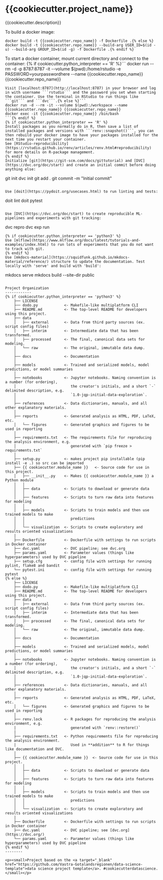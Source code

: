 {{cookiecutter.project_name}}
==============================

{{cookiecutter.description}}

To build a docker image:
```{% if cookiecutter.python_interpreter == 'R' %}
docker build -t {{cookiecutter.repo_name}} -f Dockerfile .{% else %}
docker build -t {{cookiecutter.repo_name}} --build-arg USER_ID=$(id -u) --build-arg GROUP_ID=$(id -g) -f Dockerfile .{% endif %}
```

To start a docker container, mount current directory and connect to the container:
{% if cookiecutter.python_interpreter == 'R' %}```
docker run --rm -d -p 8787:8787 -it --volume $(pwd):/home/rstudio -e PASSWORD=yourpasswordhere --name {{cookiecutter.repo_name}} {{cookiecutter.repo_name}}
```
Visit [localhost:8787](http://localhost:8787) in your browser and log in with username ```rstudio``` and the password you set when starting the container. Use the terminal in RStudio to run things like ```git``` and ```dvc```.{% else %}```
docker run -d --rm -it --volume $(pwd):/workspace --name {{cookiecutter.repo_name}} {{cookiecutter.repo_name}}
docker exec -it {{cookiecutter.repo_name}} /bin/bash
```{% endif %}
{% if cookiecutter.python_interpreter == 'R' %}
Install packages as you normally do in R, then save a list of installed packages and versions with ```renv::snapshot()```, you can then rebuild your docker image to have your packages installed for the next time you restart your container.
See [RStudio-reproducibility](https://rstudio.github.io/renv/articles/renv.html#reproducibility) for more details on R-package management.
{% endif %}
Initialize [git](https://git-scm.com/docs/gittutorial) and [DVC](https://dvc.org/doc/start) and create an initial commit before doing anything else:
```
git init
dvc init
git add .
git commit -m "Initial commit"
```

Use [doit](https://pydoit.org/usecases.html) to run linting and tests:
```
doit lint
doit pytest
```

Use [DVC](https://dvc.org/doc/start) to create reproducible ML-pipelines and experiments with git tracking:
```
dvc repro
dvc exp run
```
{% if cookiecutter.python_interpreter == 'python3' %}
Use [mlflow](https://www.mlflow.org/docs/latest/tutorials-and-examples/index.html) to run lots of experiments that you do not want to track with git.
{% endif %}
Use [mkdocs-material](https://squidfunk.github.io/mkdocs-material/reference/) structure to update the documentation. Test locally with 'serve' and build with 'build':
```
mkdocs serve
mkdocs build --site-dir public
```

Project Organization
------------
{% if cookiecutter.python_interpreter == 'python3' %}
    ├── LICENSE
    ├── dodo.py            <- Makefile-like multiplatform CLI
    ├── README.md          <- The top-level README for developers using this project.
    ├── data
    │   ├── external       <- Data from third party sources (ex. script config files)
    │   ├── interim        <- Intermediate data that has been transformed.
    │   ├── processed      <- The final, canonical data sets for modeling.
    │   └── raw            <- The original, immutable data dump.
    │
    ├── docs               <- Documentation
    │
    ├── models             <- Trained and serialized models, model predictions, or model summaries
    │
    ├── notebooks          <- Jupyter notebooks. Naming convention is a number (for ordering),
    │                         the creator's initials, and a short `-` delimited description, e.g.
    │                         `1.0-jqp-initial-data-exploration`.
    │
    ├── references         <- Data dictionaries, manuals, and all other explanatory materials.
    │
    ├── reports            <- Generated analysis as HTML, PDF, LaTeX, etc.
    │   └── figures        <- Generated graphics and figures to be used in reporting
    │
    ├── requirements.txt   <- The requirements file for reproducing the analysis environment, e.g.
    │                         generated with `pip freeze > requirements.txt`
    │
    ├── setup.py           <- makes project pip installable (pip install -e .) so src can be imported
    ├── {{ cookiecutter.module_name }}   <- Source code for use in this project.
    │   ├── __init__.py    <- Makes {{ cookiecutter.module_name }} a Python module
    │   │
    │   ├── data           <- Scripts to download or generate data
    │   │
    │   ├── features       <- Scripts to turn raw data into features for modeling
    │   │
    │   ├── models         <- Scripts to train models and then use trained models to make
    │   │                     predictions
    │   │
    │   └── visualization  <- Scripts to create exploratory and results oriented visualizations
    |
    ├── Dockerfile         <- Dockerfile with settings to run scripts in Docker container
    ├── dvc.yaml           <- DVC pipeline; see dvc.org
    ├── params.yaml        <- Parameter values (things like hyperparameters) used by DVC pipeline
    ├── setup.cfg          <- config file with settings for running pylint, flake8 and bandit
    └── pytest.ini         <- config file with settings for running pytest
{% else %}
    ├── LICENSE
    ├── dodo.py            <- Makefile-like multiplatform CLI
    ├── README.md          <- The top-level README for developers using this project.
    ├── data
    │   ├── external       <- Data from third party sources (ex. script config files)
    │   ├── interim        <- Intermediate data that has been transformed.
    │   ├── processed      <- The final, canonical data sets for modeling.
    │   └── raw            <- The original, immutable data dump.
    │
    ├── docs               <- Documentation
    │
    ├── models             <- Trained and serialized models, model predictions, or model summaries
    │
    ├── notebooks          <- Jupyter notebooks. Naming convention is a number (for ordering),
    │                         the creator's initials, and a short `-` delimited description, e.g.
    │                         `1.0-jqp-initial-data-exploration`.
    │
    ├── references         <- Data dictionaries, manuals, and all other explanatory materials.
    │
    ├── reports            <- Generated analysis as HTML, PDF, LaTeX, etc.
    │   └── figures        <- Generated graphics and figures to be used in reporting
    │
    ├── renv.lock          <- R packages for reproducing the analysis environment, e.g.
    |                         generated with `renv::restore()`
    |
    ├── requirements.txt   <- Python requirements file for reproducing the analysis environment. 
    |                         Used in **addition** to R for things like documentation and DVC.
    │
    ├── {{ cookiecutter.module_name }}  <- Source code for use in this project.
    │   │
    │   ├── data           <- Scripts to download or generate data
    │   │
    │   ├── features       <- Scripts to turn raw data into features for modeling
    │   │
    │   ├── models         <- Scripts to train models and then use trained models to make
    │   │                     predictions
    │   │
    │   └── visualization  <- Scripts to create exploratory and results oriented visualizations
    |
    ├── Dockerfile         <- Dockerfile with settings to run scripts in Docker container
    ├── dvc.yaml           <- DVC pipeline; see [dvc.org](https://dvc.org/)
    └── params.yaml        <- Parameter values (things like hyperparameters) used by DVC pipeline
{% endif %}
--------

<p><small>Project based on the <a target="_blank" href="https://github.com/Vastra-Gotalandsregionen/data-science-template">data science project template</a>. #cookiecutterdatascience.</small></p>